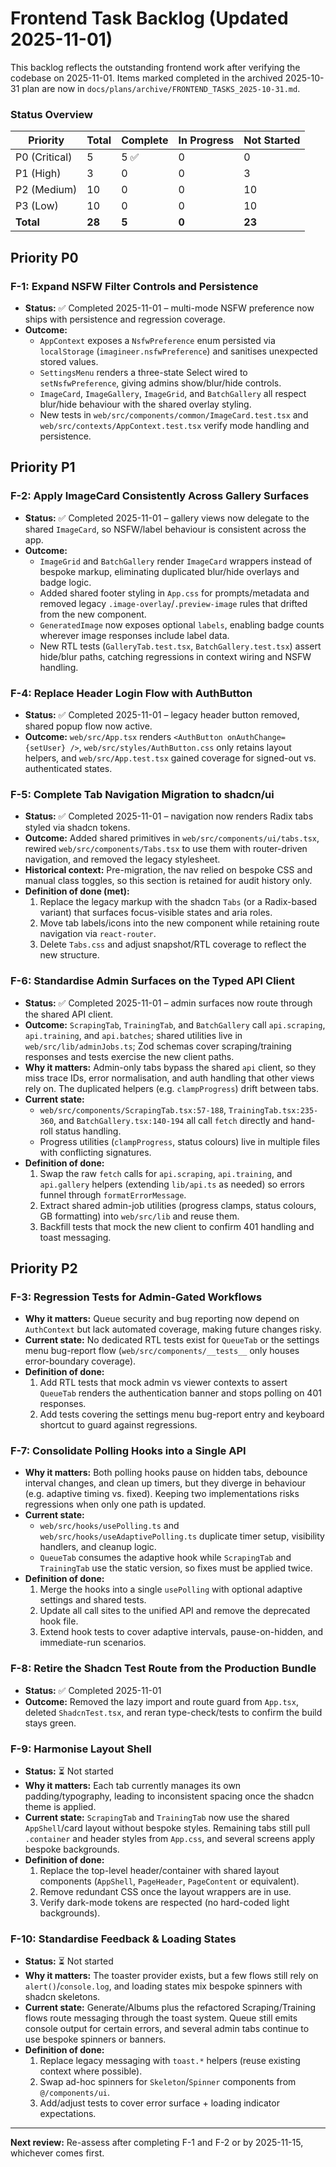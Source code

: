 # Frontend Task Backlog (Updated 2025-11-01)

This backlog reflects the outstanding frontend work after verifying the codebase on 2025-11-01. Items marked completed in the archived 2025-10-31 plan are now in `docs/plans/archive/FRONTEND_TASKS_2025-10-31.md`.

### Status Overview

| Priority | Total | Complete | In Progress | Not Started |
|----------|-------|----------|-------------|-------------|
| P0 (Critical) | 5 | 5 ✅ | 0 | 0 |
| P1 (High) | 3 | 0 | 0 | 3 |
| P2 (Medium) | 10 | 0 | 0 | 10 |
| P3 (Low) | 10 | 0 | 0 | 10 |
| **Total** | **28** | **5** | **0** | **23** |

## Priority P0

### F-1: Expand NSFW Filter Controls and Persistence
- **Status:** ✅ Completed 2025-11-01 – multi-mode NSFW preference now ships with persistence and regression coverage.
- **Outcome:**
  - `AppContext` exposes a `NsfwPreference` enum persisted via `localStorage` (`imagineer.nsfwPreference`) and sanitises unexpected stored values.
  - `SettingsMenu` renders a three-state Select wired to `setNsfwPreference`, giving admins show/blur/hide controls.
  - `ImageCard`, `ImageGallery`, `ImageGrid`, and `BatchGallery` all respect blur/hide behaviour with the shared overlay styling.
  - New tests in `web/src/components/common/ImageCard.test.tsx` and `web/src/contexts/AppContext.test.tsx` verify mode handling and persistence.

## Priority P1

### F-2: Apply ImageCard Consistently Across Gallery Surfaces
- **Status:** ✅ Completed 2025-11-01 – gallery views now delegate to the shared `ImageCard`, so NSFW/label behaviour is consistent across the app.
- **Outcome:**
  - `ImageGrid` and `BatchGallery` render `ImageCard` wrappers instead of bespoke markup, eliminating duplicated blur/hide overlays and badge logic.
  - Added shared footer styling in `App.css` for prompts/metadata and removed legacy `.image-overlay`/`.preview-image` rules that drifted from the new component.
  - `GeneratedImage` now exposes optional `labels`, enabling badge counts wherever image responses include label data.
  - New RTL tests (`GalleryTab.test.tsx`, `BatchGallery.test.tsx`) assert hide/blur paths, catching regressions in context wiring and NSFW handling.

### F-4: Replace Header Login Flow with AuthButton
- **Status:** ✅ Completed 2025-11-01 – legacy header button removed, shared popup flow now active.
- **Outcome:** `web/src/App.tsx` renders `<AuthButton onAuthChange={setUser} />`, `web/src/styles/AuthButton.css` only retains layout helpers, and `web/src/App.test.tsx` gained coverage for signed-out vs. authenticated states.

### F-5: Complete Tab Navigation Migration to shadcn/ui
- **Status:** ✅ Completed 2025-11-01 – navigation now renders Radix tabs styled via shadcn tokens.
- **Outcome:** Added shared primitives in `web/src/components/ui/tabs.tsx`, rewired `web/src/components/Tabs.tsx` to use them with router-driven navigation, and removed the legacy stylesheet.
- **Historical context:** Pre-migration, the nav relied on bespoke CSS and manual class toggles, so this section is retained for audit history only.
- **Definition of done (met):**
  1. Replace the legacy markup with the shadcn `Tabs` (or a Radix-based variant) that surfaces focus-visible states and aria roles.
  2. Move tab labels/icons into the new component while retaining route navigation via `react-router`.
  3. Delete `Tabs.css` and adjust snapshot/RTL coverage to reflect the new structure.

### F-6: Standardise Admin Surfaces on the Typed API Client
- **Status:** ✅ Completed 2025-11-01 – admin surfaces now route through the shared API client.
- **Outcome:** `ScrapingTab`, `TrainingTab`, and `BatchGallery` call `api.scraping`, `api.training`, and `api.batches`; shared utilities live in `web/src/lib/adminJobs.ts`; Zod schemas cover scraping/training responses and tests exercise the new client paths.
- **Why it matters:** Admin-only tabs bypass the shared `api` client, so they miss trace IDs, error normalisation, and auth handling that other views rely on. The duplicated helpers (e.g. `clampProgress`) drift between tabs.
- **Current state:**
  - `web/src/components/ScrapingTab.tsx:57-188`, `TrainingTab.tsx:235-360`, and `BatchGallery.tsx:140-194` all call `fetch` directly and hand-roll status handling.
  - Progress utilities (`clampProgress`, status colours) live in multiple files with conflicting signatures.
- **Definition of done:**
  1. Swap the raw `fetch` calls for `api.scraping`, `api.training`, and `api.gallery` helpers (extending `lib/api.ts` as needed) so errors funnel through `formatErrorMessage`.
  2. Extract shared admin-job utilities (progress clamps, status colours, GB formatting) into `web/src/lib` and reuse them.
  3. Backfill tests that mock the new client to confirm 401 handling and toast messaging.

## Priority P2

### F-3: Regression Tests for Admin-Gated Workflows
- **Why it matters:** Queue security and bug reporting now depend on `AuthContext` but lack automated coverage, making future changes risky.
- **Current state:** No dedicated RTL tests exist for `QueueTab` or the settings menu bug-report flow (`web/src/components/__tests__` only houses error-boundary coverage).
- **Definition of done:**
  1. Add RTL tests that mock admin vs viewer contexts to assert `QueueTab` renders the authentication banner and stops polling on 401 responses.
  2. Add tests covering the settings menu bug-report entry and keyboard shortcut to guard against regressions.

### F-7: Consolidate Polling Hooks into a Single API
- **Why it matters:** Both polling hooks pause on hidden tabs, debounce interval changes, and clean up timers, but they diverge in behaviour (e.g. adaptive timing vs. fixed). Keeping two implementations risks regressions when only one path is updated.
- **Current state:**
  - `web/src/hooks/usePolling.ts` and `web/src/hooks/useAdaptivePolling.ts` duplicate timer setup, visibility handlers, and cleanup logic.
  - `QueueTab` consumes the adaptive hook while `ScrapingTab` and `TrainingTab` use the static version, so fixes must be applied twice.
- **Definition of done:**
  1. Merge the hooks into a single `usePolling` with optional adaptive settings and shared tests.
  2. Update all call sites to the unified API and remove the deprecated hook file.
  3. Extend hook tests to cover adaptive intervals, pause-on-hidden, and immediate-run scenarios.

### F-8: Retire the Shadcn Test Route from the Production Bundle
- **Status:** ✅ Completed 2025-11-01
- **Outcome:** Removed the lazy import and route guard from `App.tsx`, deleted `ShadcnTest.tsx`, and reran type-check/tests to confirm the build stays green.


### F-9: Harmonise Layout Shell
- **Status:** ⏳ Not started
- **Why it matters:** Each tab currently manages its own padding/typography, leading to inconsistent spacing once the shadcn theme is applied.
- **Current state:** `ScrapingTab` and `TrainingTab` now use the shared `AppShell`/card layout without bespoke styles. Remaining tabs still pull `.container` and header styles from `App.css`, and several screens apply bespoke backgrounds.
- **Definition of done:**
  1. Replace the top-level header/container with shared layout components (`AppShell`, `PageHeader`, `PageContent` or equivalent).
  2. Remove redundant CSS once the layout wrappers are in use.
  3. Verify dark-mode tokens are respected (no hard-coded light backgrounds).

### F-10: Standardise Feedback & Loading States
- **Status:** ⏳ Not started
- **Why it matters:** The toaster provider exists, but a few flows still rely on `alert()`/`console.log`, and loading states mix bespoke spinners with shadcn skeletons.
- **Current state:** Generate/Albums plus the refactored Scraping/Training flows route messaging through the toast system. Queue still emits console output for certain errors, and several admin tabs continue to use bespoke spinners or banners.
- **Definition of done:**
  1. Replace legacy messaging with `toast.*` helpers (reuse existing context where possible).
  2. Swap ad-hoc spinners for `Skeleton`/`Spinner` components from `@/components/ui`.
  3. Add/adjust tests to cover error surface + loading indicator expectations.

---

**Next review:** Re-assess after completing F-1 and F-2 or by 2025-11-15, whichever comes first.

